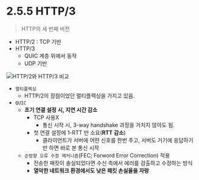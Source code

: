 # 2.5.5 HTTP/3
> HTTP의 세 번째 버전  

- HTTP/2 : TCP 기반
- HTTP/3
    - QUIC 계층 위에서 동작
    - UDP 기반

![HTTP/2와 HTTP/3 비교](https://github.com/user-attachments/assets/a5dc7488-43d5-4227-857b-fa1de197eabe)

- `멀티플렉싱`
    - HTTP/2의 장점이었던 멀티플렉싱을 가지고 있음.
- `QUIC`
    - **초기 연결 설정 시, 지연 시간 감소**
        - TCP 사용X
            - 통신 시작 시, 3-way handshake 과정을 거치지 않아도 됨.
        - 첫 연결 설정에 1-RTT 만 소요(**RTT 감소**)
            - 클라이언트가 서버에 어떤 신호를 한번 주고, 서버도 거기에 응답하기만 하면 바로 본 통신 시작
    - `순방향 오류 수정 메커니즘`(FEC; Forword Error Correction) 적용
        - 전송한 패킷이 솔실되었다면 수신 측에서 에러를 검출하고 수정하는 방식
        - **열악한 네트워크 환경에서도 낮은 패킷 손실율을 자랑**
